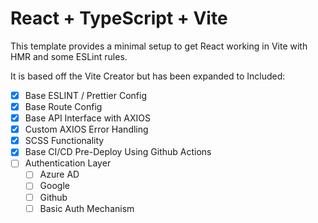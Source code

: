 # React + TypeScript + Vite

This template provides a minimal setup to get React working in Vite with HMR and some ESLint rules.

It is based off the Vite Creator but has been expanded to Included:
- [x] Base ESLINT / Prettier Config
- [x] Base Route Config
- [x] Base API Interface with AXIOS
- [x] Custom AXIOS Error Handling 
- [x] SCSS Functionality
- [x] Base CI/CD Pre-Deploy Using Github Actions
- [ ] Authentication Layer
  - [ ] Azure AD
  - [ ] Google 
  - [ ] Github
  - [ ] Basic Auth Mechanism